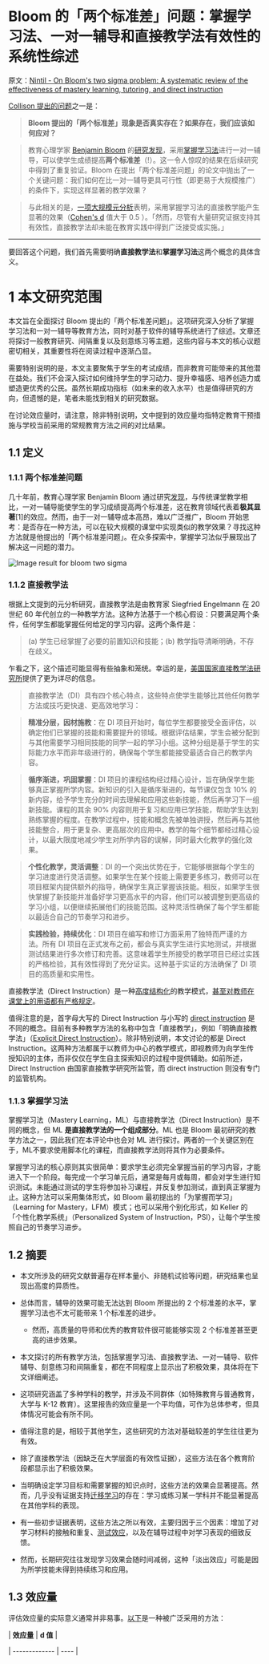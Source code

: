 # Bloom 的「两个标准差」问题：掌握学习法、一对一辅导和直接教学法有效性的系统性综述

原文：[Nintil - On Bloom's two sigma problem: A systematic review of the effectiveness of mastery learning, tutoring, and direct instruction](https://nintil.com/bloom-sigma)

[Collison 提出的问题](https://patrickcollison.com/questions)之一是：

> **Bloom 提出的「两个标准差」现象是否真实存在？如果存在，我们应该如何应对？**

>

> 教育心理学家 [Benjamin Bloom](https://en.wikipedia.org/wiki/Benjamin_Bloom) 的[研究发现](http://web.mit.edu/5.95/readings/bloom-two-sigma.pdf)，采用[掌握学习法](https://en.wikipedia.org/wiki/Mastery_learning)进行一对一辅导，可以使学生成绩提高**两个标准差**（!）。这一令人惊叹的结果在后续研究中得到了重复验证。Bloom 在提出「两个标准差问题」的论文中抛出了一个关键问题：我们如何在比一对一辅导更具可行性（即更易于大规模推广）的条件下，实现这样显著的教学效果？

>

> 与此相关的是，[一项大规模元分析](https://journals.sagepub.com/doi/abs/10.3102/0034654317751919)表明，采用掌握学习法的直接教学能产生显著的效果（[Cohen's d](https://en.wikiversity.org/wiki/Cohen's_d) 值大于 0.5 ）。「然而，尽管有大量研究证据支持其有效性，直接教学法却未能在教育实践中得到广泛接受或实施。」

------

要回答这个问题，我们首先需要明确**直接教学法**和**掌握学习法**这两个概念的具体含义。

# 1 本文研究范围

本文旨在全面探讨 Bloom 提出的「两个标准差问题」。这项研究深入分析了掌握学习法和一对一辅导等教育方法，同时对基于软件的辅导系统进行了综述。文章还将探讨一般教育研究、间隔重复以及刻意练习等主题，这些内容与本文的核心议题密切相关，其重要性将在阅读过程中逐渐凸显。

需要特别说明的是，本文主要聚焦于学生的考试成绩，而非教育可能带来的其他潜在益处。我们不会深入探讨如何维持学生的学习动力、提升幸福感、培养创造力或塑造更优秀的公民。虽然长期成功指标（如未来的收入水平）也是值得研究的方向，但遗憾的是，笔者未能找到相关的研究数据。

在讨论效应量时，请注意，除非特别说明，文中提到的效应量均指特定教育干预措施与学校当前采用的常规教育方法之间的对比结果。

## 1.1 定义

### 1.1.1 两个标准差问题

几十年前，教育心理学家 Benjamin Bloom 通过研究[发现](http://web.mit.edu/5.95/www/readings/bloom-two-sigma.pdf)，与传统课堂教学相比，一对一辅导能使学生的学习成绩提高两个标准差，这在教育领域代表着**极其显著**[1]的效应。然而，由于一对一辅导成本高昂，难以广泛推广，Bloom 开始思考：是否存在一种方法，可以在较大规模的课堂中实现类似的教学效果？寻找这种方法就是他提出的「两个标准差问题」。在众多探索中，掌握学习法似乎展现出了解决这一问题的潜力。

![Image result for bloom two sigma](https://nintil.com/images/2019-07-03-bloom-sigma/bloom.png)

### 1.1.2 直接教学法

根据上文提到的元分析研究，直接教学法是由教育家 Siegfried Engelmann 在 20 世纪 60 年代创立的一种教学方法。这种方法基于一个核心假设：只要满足两个条件，任何学生都能掌握任何给定的学习内容。这两个条件是：

> (a) 学生已经掌握了必要的前置知识和技能；(b) 教学指导清晰明确，不存在歧义。

乍看之下，这个描述可能显得有些抽象和笼统。幸运的是，[美国国家直接教学法研究所](https://www.nifdi.org/what-is-di/basic-philosophy.html)提供了更为详尽的信息。

> 直接教学法（DI）具有四个核心特点，这些特点使学生能够比其他任何教学方法或技巧更快速、更高效地学习：

>

> **精准分层，因材施教**：在 DI 项目开始时，每位学生都要接受全面评估，以确定他们已掌握的技能和需要提升的领域。根据评估结果，学生会被分配到与其他需要学习相同技能的同学一起的学习小组。这种分组是基于学生的实际能力水平而非年级进行的，确保每个学生都能接受最适合自己的教学内容。

>

> **循序渐进，巩固掌握**：DI 项目的课程结构经过精心设计，旨在确保学生能够真正掌握所学内容。新知识的引入是循序渐进的，每节课仅包含 10% 的新内容，给予学生充分的时间去理解和应用这些新技能，然后再学习下一组新技能。课程的其余 90% 内容则用于复习和应用已学技能，帮助学生达到熟练掌握的程度。在教学过程中，技能和概念先被单独讲授，然后再与其他技能整合，用于更复杂、更高层次的应用中。教学的每个细节都经过精心设计，以最大限度地减少学生对所学内容的误解，同时最大化教学的强化效果。

>

> **个性化教学，灵活调整**：DI 的一个突出优势在于，它能够根据每个学生的学习进度进行灵活调整。如果学生在某个技能上需要更多练习，教师可以在项目框架内提供额外的指导，确保学生真正掌握该技能。相反，如果学生很快掌握了新技能并准备好学习更高水平的内容，他们可以被调整到更高级的学习小组，以便继续拓展他们的技能范围。这种灵活性确保了每个学生都能以最适合自己的节奏学习和进步。

>

> **实践检验，持续优化**：DI 项目在编写和修订方面采用了独特而严谨的方法。所有 DI 项目在正式发布之前，都会与真实学生进行实地测试，并根据测试结果进行多次修订和完善。这意味着学生所接受的教学项目已经过实践的严格检验，其有效性得到了充分证实。这种基于实证的方法确保了 DI 项目的高质量和实用性。

直接教学法（Direct Instruction）是一种[高度结构化](https://en.wikipedia.org/wiki/Scripted_teaching)的教学模式，[甚至对教师在课堂上的用语都有严格规定](https://en.wikibooks.org/wiki/Contemporary_Educational_Psychology/Chapter_8:_Instructional_Strategies/Mastery_Learning)。

值得注意的是，首字母大写的 Direct Instruction 与小写的 [direct instruction](https://www.nifdi.org/what-is-di/di-vs-di) 是不同的概念。目前有多种教学方法的名称中包含「直接教学」，例如「明确直接教学法」（[Explicit Direct Instruction](https://dataworks-ed.com/blog/2014/07/direct-instruction-di-vs-explicit-direct-instruction-edi/)）。除非特别说明，本文讨论的都是 Direct Instruction。这两种方法都属于以教师为中心的教学模式，即视教师为向学生传授知识的主体，而非仅仅在学生自主探索知识的过程中提供辅助。如前所述，Direct Instruction 由国家直接教学研究所监管，而 direct instruction 则没有专门的监管机构。

### 1.1.3 掌握学习法

掌握学习法（Mastery Learning，ML）与直接教学法（Direct Instruction）是不同的概念，但 ML **是直接教学法的一个组成部分**。ML 也是 Bloom 最初研究的教学方法之一，因此我们在本评论中也会对 ML 进行探讨。两者的一个关键区别在于，ML不要求使用脚本化的课程，而直接教学法则将其作为必要条件。

掌握学习法的核心原则其实很简单：要求学生必须完全掌握当前的学习内容，才能进入下一个阶段。每完成一个学习单元后，通常是每月或每周，都会对学生进行知识测试。未能通过测试的学生将参加补习课程，并反复参加测试，直到真正掌握为止。这种方法可以采用集体形式，如 Bloom 最初提出的「为掌握而学习」（Learning for Mastery，LFM）模式；也可以采用个别化形式，如 Keller 的「个性化教学系统」（Personalized System of Instruction，PSI），让每个学生按照自己的节奏学习进步。

## 1.2 摘要

- 本文所涉及的研究文献普遍存在样本量小、非随机试验等问题，研究结果也呈现出高度的异质性。

- 总体而言，辅导的效果可能无法达到 Bloom 所提出的 2 个标准差的水平，掌握学习法也不太可能带来 1 个标准差的进步。

  - 然而，高质量的导师和优秀的教育软件很可能能够实现 2 个标准差甚至更高的进步效果。

- 本文探讨的所有教学方法，包括掌握学习法、直接教学法、一对一辅导、软件辅导、刻意练习和间隔重复，都在不同程度上显示出了积极效果，具体将在下文详细阐述。

- 这项研究涵盖了多种学科的教学，并涉及不同群体（如特殊教育与普通教育，大学与 K-12 教育）。这里报告的效应量是一个平均值，可作为总体参考，但具体情况可能会有所不同。

- 值得注意的是，相较于其他学生，这些研究的方法对基础较差的学生往往更为有效。

- 除了直接教学法（因缺乏在大学层面的有效性证据），这些方法在各个教育阶段都显示出了积极效果。

- 当明确设定学习目标和需要掌握的知识点时，这些方法的效果会显著提高。然而，几乎没有证据支持[迁移学习](https://www.econlib.org/archives/2012/08/low_transfer_of.html)的存在：学习或练习某一学科并不能显著提高在其他学科的表现。

- 有一些初步证据表明，这些方法之所以有效，主要归因于三个因素：增加了对学习材料的接触和重复、[测试效应](https://en.wikipedia.org/wiki/Testing_effect)，以及在辅导过程中对学习表现的细致反馈。

- 然而，长期研究往往发现学习效果会随时间减弱，这种「淡出效应」可能是因为所学技能未得到持续练习和应用。

## 1.3 效应量

评估效应量的实际意义通常并非易事。[以下](https://en.wikipedia.org/wiki/Effect_size)是一种被广泛采用的方法：

| **效应量** | **d 值** |

| ------------- | ---- |